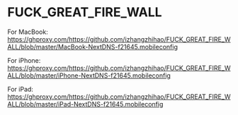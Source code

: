 # FUCK_GREAT_FIRE_WALL

For MacBook: https://ghproxy.com/https://github.com/izhangzhihao/FUCK_GREAT_FIRE_WALL/blob/master/MacBook-NextDNS-f21645.mobileconfig

For iPhone: https://ghproxy.com/https://github.com/izhangzhihao/FUCK_GREAT_FIRE_WALL/blob/master/iPhone-NextDNS-f21645.mobileconfig

For iPad: https://ghproxy.com/https://github.com/izhangzhihao/FUCK_GREAT_FIRE_WALL/blob/master/iPad-NextDNS-f21645.mobileconfig
